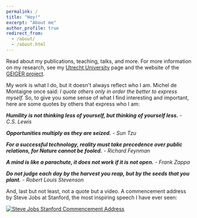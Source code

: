 ```yaml
---
permalink: /
title: "Hey!"
excerpt: "About me"
author_profile: true
redirect_from: 
  - /about/
  - /about.html
---
```


Read about my publications, teaching, talks, and more. For more information on my research, see my [Utrecht University](https://www.uu.nl/medewerkers/MANHaastrecht) page and the website of the [GEIGER project](https://project.cyber-geiger.eu/).

My work is what I do, but it doesn't always reflect who I am. Michel de Montaigne once said: *I quote others only in order the better to express myself.* So, to give you some sense of what I find interesting and important, here are some quotes by others that express who I am:
  
***Humility is not thinking less of yourself, but thinking of yourself less.*** - *C.S. Lewis*
  
***Opportunities multiply as they are seized.*** - *Sun Tzu*

***For a successful technology, reality must take precedence over public relations, for Nature cannot be fooled.*** - *Richard Feynman*
  
***A mind is like a parachute, it does not work if it is not open.*** - *Frank Zappa*
  
***Do not judge each day by the harvest you reap, but by the seeds that you plant.*** - *Robert Louis Stevenson*

And, last but not least, not a quote but a video. A commencement address by Steve Jobs at Stanford, the most inspiring speech I have ever seen:

[![Steve Jobs Stanford Commencement Address](http://img.youtube.com/vi/UF8uR6Z6KLc/0.jpg)](http://www.youtube.com/watch?v=UF8uR6Z6KLc)
